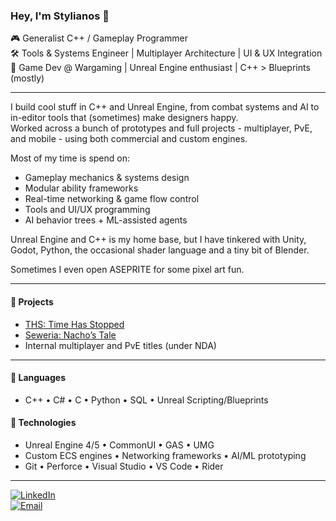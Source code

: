 ### Hey, I'm Stylianos 👋

🎮 Generalist C++ / Gameplay Programmer  
🛠️ Tools & Systems Engineer | Multiplayer Architecture | UI & UX Integration  
🐉 Game Dev @ Wargaming | Unreal Engine enthusiast | C++ > Blueprints (mostly)  

---

I build cool stuff in C++ and Unreal Engine, from combat systems and AI to in-editor tools that (sometimes) make designers happy.  
Worked across a bunch of prototypes and full projects - multiplayer, PvE, and mobile - using both commercial and custom engines.  

Most of my time is spend on:  
- Gameplay mechanics & systems design  
- Modular ability frameworks  
- Real-time networking & game flow control  
- Tools and UI/UX programming  
- AI behavior trees + ML-assisted agents  

Unreal Engine and C++ is my home base, but I have tinkered with Unity, Godot, Python, the occasional shader language and a tiny bit of Blender.  

Sometimes I even open ASEPRITE for some pixel art fun.

---

#### 🚀 Projects

- [THS: Time Has Stopped](https://ths-vr.net/)
- [Seweria: Nacho’s Tale](https://mikemaris.itch.io/seweria-nachos-tale)
- Internal multiplayer and PvE titles (under NDA)  

---

#### 🧠 Languages

- C++ • C# • C • Python • SQL • Unreal Scripting/Blueprints

#### 🔧 Technologies

- Unreal Engine 4/5 • CommonUI • GAS • UMG  
- Custom ECS engines • Networking frameworks • AI/ML prototyping  
- Git • Perforce • Visual Studio • VS Code • Rider  

---

[![LinkedIn](https://img.shields.io/badge/LinkedIn-0077B5?logo=linkedin&logoColor=white)](https://www.linkedin.com/in/stylianos-maimaris-989450217/)  
[![Email](https://img.shields.io/badge/Email-stylianos@stylianosmaimaris.com-lightgrey?logo=gmail)](mailto:stylianos@stylianosmaimaris.com)
